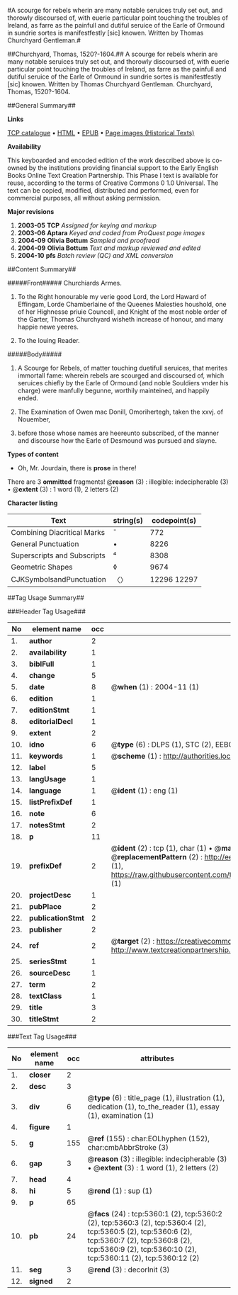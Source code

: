 #A scourge for rebels wherin are many notable seruices truly set out, and thorowly discoursed of, with euerie particular point touching the troubles of Ireland, as farre as the painfull and dutiful seruice of the Earle of Ormound in sundrie sortes is manifestfestly [sic] knowen. Written by Thomas Churchyard Gentleman.#

##Churchyard, Thomas, 1520?-1604.##
A scourge for rebels wherin are many notable seruices truly set out, and thorowly discoursed of, with euerie particular point touching the troubles of Ireland, as farre as the painfull and dutiful seruice of the Earle of Ormound in sundrie sortes is manifestfestly [sic] knowen. Written by Thomas Churchyard Gentleman.
Churchyard, Thomas, 1520?-1604.

##General Summary##

**Links**

[TCP catalogue](http://www.ota.ox.ac.uk/tcp/)  • 
[HTML](http://tei.it.ox.ac.uk/tcp/Texts-HTML/free/A18/A18764.html)  • 
[EPUB](http://tei.it.ox.ac.uk/tcp/Texts-EPUB/free/A18/A18764.epub) • 
[Page images (Historical Texts)](https://data.historicaltexts.jisc.ac.uk/view?pubId=eebo-99840822e&pageId=eebo-99840822e-5360-1)

**Availability**

This keyboarded and encoded edition of the
	       work described above is co-owned by the institutions
	       providing financial support to the Early English Books
	       Online Text Creation Partnership. This Phase I text is
	       available for reuse, according to the terms of Creative
	       Commons 0 1.0 Universal. The text can be copied,
	       modified, distributed and performed, even for
	       commercial purposes, all without asking permission.

**Major revisions**

1. __2003-05__ __TCP__ *Assigned for keying and markup*
1. __2003-06__ __Aptara__ *Keyed and coded from ProQuest page images*
1. __2004-09__ __Olivia Bottum__ *Sampled and proofread*
1. __2004-09__ __Olivia Bottum__ *Text and markup reviewed and edited*
1. __2004-10__ __pfs__ *Batch review (QC) and XML conversion*

##Content Summary##

#####Front#####
Churchiards Armes.
1. To the Right honourable my verie
good Lord, the Lord Haward of Effingam, Lorde Chamberlaine
of the Queenes Maiesties houshold, one of her
Highnesse priuie Councell, and Knight of the most
noble order of the Garter, Thomas Churchyard
wisheth increase of honour, and
many happie newe yeeres.

1. To the louing Reader.

#####Body#####

1. A Scourge for Rebels,
of matter touching duetifull seruices,
that merites immortall fame: wherein rebels are scourged
and discoursed of, which seruices chiefly by the
Earle of Ormound (and noble Souldiers vnder
his charge) were manfully begunne, worthily
mainteined, and happily ended.

1. The Examination of Owen mac
Donill, Omorihertegh, taken the xxvj. of Nouember,
1583. before those whose names are heereunto subscribed,
of the manner and discourse how the Earle of
Desmound was pursued and slayne.

**Types of content**

  * Oh, Mr. Jourdain, there is **prose** in there!

There are 3 **ommitted** fragments! 
 @__reason__ (3) : illegible: indecipherable (3)  •  @__extent__ (3) : 1 word (1), 2 letters (2)

**Character listing**


|Text|string(s)|codepoint(s)|
|---|---|---|
|Combining             Diacritical Marks|̄|772|
|General Punctuation|•|8226|
|Superscripts             and Subscripts|⁴|8308|
|Geometric Shapes|◊|9674|
|CJKSymbolsandPunctuation|〈〉|12296 12297|

##Tag Usage Summary##

###Header Tag Usage###

|No|element name|occ|attributes|
|---|---|---|---|
|1.|__author__|2||
|2.|__availability__|1||
|3.|__biblFull__|1||
|4.|__change__|5||
|5.|__date__|8| @__when__ (1) : 2004-11 (1)|
|6.|__edition__|1||
|7.|__editionStmt__|1||
|8.|__editorialDecl__|1||
|9.|__extent__|2||
|10.|__idno__|6| @__type__ (6) : DLPS (1), STC (2), EEBO-CITATION (1), PROQUEST (1), VID (1)|
|11.|__keywords__|1| @__scheme__ (1) : http://authorities.loc.gov/ (1)|
|12.|__label__|5||
|13.|__langUsage__|1||
|14.|__language__|1| @__ident__ (1) : eng (1)|
|15.|__listPrefixDef__|1||
|16.|__note__|6||
|17.|__notesStmt__|2||
|18.|__p__|11||
|19.|__prefixDef__|2| @__ident__ (2) : tcp (1), char (1)  •  @__matchPattern__ (2) : ([0-9\-]+):([0-9IVX]+) (1), (.+) (1)  •  @__replacementPattern__ (2) : http://eebo.chadwyck.com/downloadtiff?vid=$1&page=$2 (1), https://raw.githubusercontent.com/textcreationpartnership/Texts/master/tcpchars.xml#$1 (1)|
|20.|__projectDesc__|1||
|21.|__pubPlace__|2||
|22.|__publicationStmt__|2||
|23.|__publisher__|2||
|24.|__ref__|2| @__target__ (2) : https://creativecommons.org/publicdomain/zero/1.0/ (1), http://www.textcreationpartnership.org/docs/. (1)|
|25.|__seriesStmt__|1||
|26.|__sourceDesc__|1||
|27.|__term__|2||
|28.|__textClass__|1||
|29.|__title__|3||
|30.|__titleStmt__|2||


###Text Tag Usage###

|No|element name|occ|attributes|
|---|---|---|---|
|1.|__closer__|2||
|2.|__desc__|3||
|3.|__div__|6| @__type__ (6) : title_page (1), illustration (1), dedication (1), to_the_reader (1), essay (1), examination (1)|
|4.|__figure__|1||
|5.|__g__|155| @__ref__ (155) : char:EOLhyphen (152), char:cmbAbbrStroke (3)|
|6.|__gap__|3| @__reason__ (3) : illegible: indecipherable (3)  •  @__extent__ (3) : 1 word (1), 2 letters (2)|
|7.|__head__|4||
|8.|__hi__|5| @__rend__ (1) : sup (1)|
|9.|__p__|65||
|10.|__pb__|24| @__facs__ (24) : tcp:5360:1 (2), tcp:5360:2 (2), tcp:5360:3 (2), tcp:5360:4 (2), tcp:5360:5 (2), tcp:5360:6 (2), tcp:5360:7 (2), tcp:5360:8 (2), tcp:5360:9 (2), tcp:5360:10 (2), tcp:5360:11 (2), tcp:5360:12 (2)|
|11.|__seg__|3| @__rend__ (3) : decorInit (3)|
|12.|__signed__|2||
